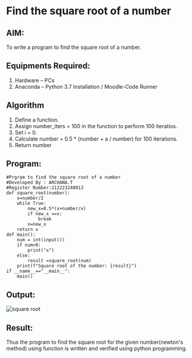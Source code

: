 # Find the square root of a number

## AIM:
To write a program to find the square root of a number.

## Equipments Required:
1. Hardware – PCs
2. Anaconda – Python 3.7 Installation / Moodle-Code Runner

## Algorithm
1. Define a function.
2. Assign number_iters = 100 in the function to perform 100 iteratios.
3. Set i = 0.
4. Calculate  number = 0.5 * (number + a / number) for 100 iterations.
5. Return number

## Program:
```
#Prgram to find the square root of a number
#Developed By : ARCHANA.T
#Register Number:212223240013
def square_root(number):
    x=number/2
    while True:
        new_x=0.5*(x+number/x)
        if new_x ==x:
            break
        x=new_x
    return x
def main():
    num = int(input())
    if num<0:
        print("x")
    else:
        result =square_root(num)
    print(f"Square root of the number: {result}")
if __name__=="__main__":
    main()
```

## Output:
![square root](https://github.com/ARCHANAT1305/Square-root-of-a-number/assets/145975189/5e761f8f-1c90-47d9-ba6e-9d39edf88a30)



## Result:
Thus the program to find the square root for the given number(newton's method) using function is written and verified using python programming.

